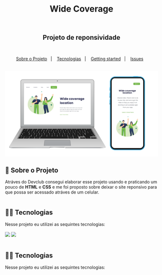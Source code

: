 <h1 align="center"> Wide Coverage </h1>
<br>
<h2 align="center"><b>Projeto de reponsividade</b></h2>
<br>
<p align="center">
  <a href="#sobre">Sobre o Projeto</a>&nbsp;&nbsp;&nbsp;|&nbsp;&nbsp;&nbsp;
  <a href="#computer-technologies">Tecnologias</a>&nbsp;&nbsp;&nbsp;|&nbsp;&nbsp;&nbsp;
  <a href="#construction_worker-installation">Getting started</a>&nbsp;&nbsp;&nbsp;|&nbsp;&nbsp;&nbsp;
  <a href="#bug-issues">Issues</a>&nbsp;&nbsp;&nbsp;
</p>
<br>
<img src="https://github.com/PedroPontes07/WIDE-COVERAGE/blob/main/ASSETs/print-telas.png?raw=true" />
<br>
<h2 id="#sobre"> 📖 Sobre o Projeto</h2>
Atráves do <a>Devclub</a> consegui elaborar esse projeto usando e praticando um pouco de <b>HTML</b> e <b>CSS</b> e me foi proposto sobre deixar o site reponsivo para que possa ser acessado atráves de um celular. 
<br>
<br>
<h2 id="#tecnologias">👨‍💻 Tecnologias</h2>
Nesse projeto eu utilizei as sequintes tecnologias:
<br>
<br>
<img src="https://img.shields.io/badge/HTML5-E34F26?style=for-the-badge&logo=html5&logoColor=white" > <img src="https://img.shields.io/badge/CSS3-1572B6?style=for-the-badge&logo=css3&logoColor=white" >
<br>
<br>
<h2 id="#tecnologias">👨‍💻 Tecnologias</h2>
Nesse projeto eu utilizei as sequintes tecnologias:
<br>
<br>

